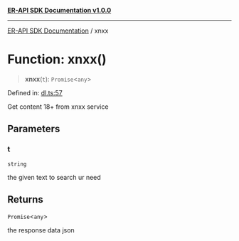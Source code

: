 [**ER-API SDK Documentation v1.0.0**](../README.md)

***

[ER-API SDK Documentation](../globals.md) / xnxx

# Function: xnxx()

> **xnxx**(`t`): `Promise`\<`any`\>

Defined in: [dl.ts:57](https://github.com/ErBots/Er-Api-Sdk/blob/d22ccb9660609171ce2e445efde8af74d36b3c66/src/dl.ts#L57)

Get content 18+ from xnxx service

## Parameters

### t

`string`

the given text to search ur need

## Returns

`Promise`\<`any`\>

the response data json
